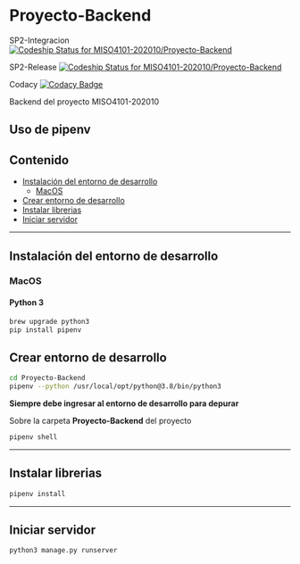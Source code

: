 # Proyecto-Backend

SP2-Integracion
[![Codeship Status for MISO4101-202010/Proyecto-Backend](https://app.codeship.com/projects/5db252f0-697c-0138-1110-6a1b1fd1aa4f/status?branch=SP2-Integracion)](https://app.codeship.com/projects/394230)

SP2-Release
[![Codeship Status for MISO4101-202010/Proyecto-Backend](https://app.codeship.com/projects/5db252f0-697c-0138-1110-6a1b1fd1aa4f/status?branch=SP2-Release)](https://app.codeship.com/projects/394230)

Codacy
[![Codacy Badge](https://api.codacy.com/project/badge/Grade/4be13517ea7d45b4ac36718541bb1c77)](https://www.codacy.com/gh/MISO4101-202010/Proyecto-Backend?utm_source=github.com&utm_medium=referral&utm_content=MISO4101-202010/Proyecto-Backend&utm_campaign=Badge_Grade)

Backend del proyecto MISO4101-202010

## Uso de pipenv

## Contenido

-   [Instalación del entorno de desarrollo](#instalación-del-entorno-de-desarrollo)
    -   [MacOS](#mac-os)
-   [Crear entorno de desarrollo](#crear-entorno-de-desarrollo)
-   [Instalar librerias](#instalar-librerias)
-   [Iniciar servidor](#iniciar-servidor)

* * *

## Instalación del entorno de desarrollo

### MacOS

#### Python 3

```sh
brew upgrade python3
pip install pipenv
```

## Crear entorno de desarrollo

```sh
cd Proyecto-Backend
pipenv --python /usr/local/opt/python@3.8/bin/python3
```

**Siempre debe ingresar al entorno de desarrollo para depurar**

Sobre la carpeta **Proyecto-Backend** del proyecto

```sh
pipenv shell
```

* * *

## Instalar librerias

```sh
pipenv install
```

* * *

## Iniciar servidor

```sh
python3 manage.py runserver
```
